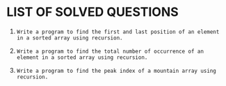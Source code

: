 # LIST OF SOLVED QUESTIONS

1.
    ```
    Write a program to find the first and last position of an element in a sorted array using recursion.
    ```

2.
    ```
    Write a program to find the total number of occurrence of an element in a sorted array using recursion.
    ```

3.
    ```
    Write a program to find the peak index of a mountain array using recursion.
    ```
